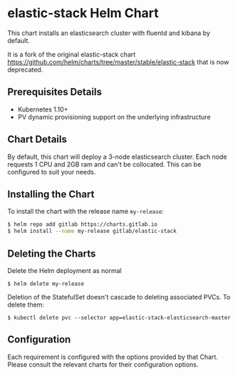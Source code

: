 # elastic-stack Helm Chart

This chart installs an elasticsearch cluster with fluentd and kibana by default.

It is a fork of the original elastic-stack chart https://github.com/helm/charts/tree/master/stable/elastic-stack
that is now deprecated.

## Prerequisites Details

* Kubernetes 1.10+
* PV dynamic provisioning support on the underlying infrastructure

## Chart Details

By default, this chart will deploy a 3-node elasticsearch cluster.
Each node requests 1 CPU and 2GB ram and can't be collocated.
This can be configured to suit your needs.

## Installing the Chart

To install the chart with the release name `my-release`:

```bash
$ helm repo add gitlab https://charts.gitlab.io
$ helm install --name my-release gitlab/elastic-stack
```

## Deleting the Charts

Delete the Helm deployment as normal

```
$ helm delete my-release
```

Deletion of the StatefulSet doesn't cascade to deleting associated PVCs. To delete them:

```
$ kubectl delete pvc --selector app=elastic-stack-elasticsearch-master
```

## Configuration

Each requirement is configured with the options provided by that Chart.
Please consult the relevant charts for their configuration options.
